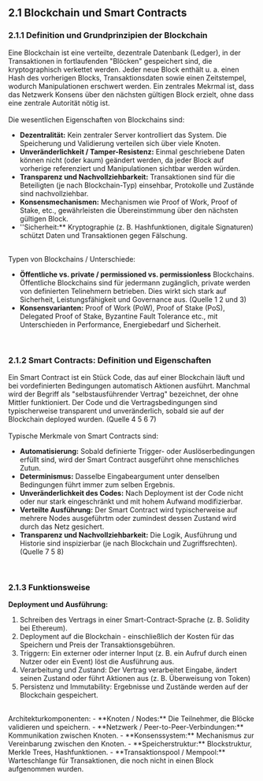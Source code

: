 ## 2.1 Blockchain und Smart Contracts
### 2.1.1 Definition und Grundprinzipien der Blockchain
Eine Blockchain ist eine verteilte, dezentrale Datenbank (Ledger), in der Transaktionen in fortlaufenden "Blöcken" gespeichert sind, die kryptographisch verkettet werden. Jeder neue Block enthält u. a. einen Hash des vorherigen Blocks, Transaktionsdaten sowie einen Zeitstempel, wodurch Manipulationen erschwert werden. Ein zentrales Mekrmal ist, dass das Netzwerk Konsens über den nächsten gültigen Block erzielt, ohne dass eine zentrale Autorität nötig ist. 
<br><br>Die wesentlichen Eigenschaften von Blockchains sind: <br>
- **Dezentralität:** Kein zentraler Server kontrolliert das System. Die Speicherung und Validierung verteilen sich über viele Knoten.
- **Unveränderlichkeit / Tamper-Resistenz:** Einmal geschriebene Daten können nicht (oder kaum) geändert werden, da jeder Block auf vorherige referenziert und Manipulationen sichtbar werden würden.
- **Transparenz und Nachvollziehbarkeit:** Transaktionen sind für die Beteiligten (je nach Blockchain-Typ) einsehbar, Protokolle und Zustände sind nachvollziehbar.
- **Konsensmechanismen:** Mechanismen wie Proof of Work, Proof of Stake, etc., gewährleisten die Übereinstimmung über den nächsten gültigen Block.
- ''Sicherheit:** Kryptographie (z. B. Hashfunktionen, digitale Signaturen) schützt Daten und Transaktionen gegen Fälschung.
  
<br>Typen von Blockchains / Unterschiede: <br>
- **Öffentliche vs. private / permissioned vs. permissionless** Blockchains. Öffentliche Blockchains sind für jedermann zugänglich, private werden von definierten Telinehmern betrieben. Dies wirkt sich stark auf Sicherheit, Leistungsfähigkeit und Governance aus. (Quelle 1 2 und 3)
- **Konsensvarianten:** Proof of Work (PoW), Proof of Stake (PoS), Delegated Proof of Stake, Byzantine Fault Tolerance etc., mit Unterschieden in Performance, Energiebedarf und Sicherheit.

<br> 

### 2.1.2 Smart Contracts: Definition und Eigenschaften
Ein Smart Contract ist ein Stück Code, das auf einer Blockchain läuft und bei vordefinierten Bedingungen automatisch Aktionen ausführt. Manchmal wird der Begriff als "selbstausführender Vertrag" bezeichnet, der ohne Mittler funktioniert. Der Code und die Vertragsbedingungen sind typischerweise transparent und unveränderlich, sobald sie auf der Blockchain deployed wurden. (Quelle 4 5 6 7)
<br><br>Typische Merkmale von Smart Contracts sind: <br>
- **Automatisierung:** Sobald definierte Trigger- oder Auslöserbedingungen erfüllt sind, wird der Smart Contract ausgeführt ohne menschliches Zutun.
- **Determinismus:** Dasselbe Eingabeargument unter denselben Bedingungen führt immer zum selben Ergebnis.
- **Unveränderlichkeit des Codes:** Nach Deployment ist der Code nicht oder nur stark eingeschränkt und mit hohem Aufwand modifizierbar.
- **Verteilte Ausführung:** Der Smart Contract wird typischerweise auf mehrere Nodes ausgeführtm oder zumindest dessen Zustand wird durch das Netz gesichert.
- **Transparenz und Nachvollziehbarkeit:** Die Logik, Ausführung und Historie sind inspizierbar (je nach Blockchain und Zugriffsrechten). (Quelle 7 5 8)

<br>

### 2.1.3 Funktionsweise 
**Deployment und Ausführung:**
1. Schreiben des Vertrags in einer Smart-Contract-Sprache (z. B. Solidity bei Ethereum).
2. Deployment auf die Blockchain - einschließlich der Kosten für das Speichern und Preis der Transaktionsgebühren. 
3. Triggern: Ein externer oder interner Input (z. B. ein Aufruf durch einen Nutzer oder ein Event) löst die Ausführung aus.
4. Verarbeitung und Zustand: Der Vertrag verarbeitet Eingabe, ändert seinen Zustand oder führt Aktionen aus (z. B. Überweisung von Token)
5. Persistenz und Immutability: Ergebnisse und Zustände werden auf der Blockchain gespeichert.
<br>
Architekturkomponenten:
- **Knoten / Nodes:** Die Teilnehmer, die Blöcke validieren und speichern.
- **Netzwerk / Peer-to-Peer-Verbindungen:** Kommunikation zwischen Knoten.
- **Konsenssystem:** Mechanismus zur Vereinbarung zwischen den Knoten.
- **Speicherstruktur:** Blockstruktur, Merkle Trees, Hashfunktionen.
- **Transaktionspool / Mempool:** Warteschlange für Transaktionen, die noch nicht in einen Block aufgenommen wurden. 

